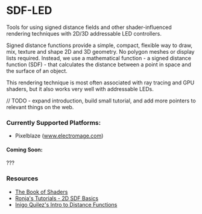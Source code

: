 # SDF-LED
Tools for using signed distance fields and other shader-influenced rendering techniques with 2D/3D addressable LED controllers. 

Signed distance functions provide a simple, compact, flexible way to draw, mix, texture and shape 2D and 3D geometry. No polygon meshes or display lists required. Instead, we use a mathematical function - a signed distance function (SDF) - that calculates the distance between a point in space and the surface of an object.

This rendering technique is most often associated with ray tracing and GPU shaders, but it also works very well with
addressable LEDs.   

// TODO - expand introduction, build small tutorial, and add more pointers to relevant things on the web.  
 
### Currently Supported Platforms:
- Pixelblaze (www.electromage.com)

#### Coming Soon:
??? 
 
### Resources
- [The Book of Shaders](https://thebookofshaders.com/) 
- [Ronja's Tutorials - 2D SDF Basics](https://www.ronja-tutorials.com/post/034-2d-sdf-basics/)
- [Inigo Quilez's Intro to Distance Functions](https://www.iquilezles.org/www/articles/distfunctions/distfunctions.htm)
